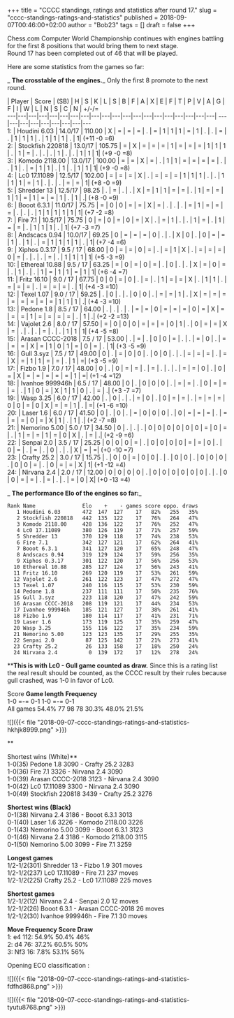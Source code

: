 +++
title = "CCCC standings, ratings and statistics after round 17."
slug = "cccc-standings-ratings-and-statistics"
published = 2018-09-07T00:46:00+02:00
author = "Bob23"
tags = []
draft = false
+++

Chess.com Computer World Championship continues with engines battling for the
first 8 positions that would bring them to next stage.  
Round 17 has been completed out of 46 that will be played.

Here are some statistics from the games so far:

 _ **The crosstable of the engines.**_ Only the first 8 promote to the next
round.

| Player | Score  | (SB)  | H | S | K | L | S | B | F | A | X | E | F | T | P
| V | A | G | F | I | W | L | N | S | C | N | +/-/=  
---|---|---|---|---|---|---|---|---|---|---|---|---|---|---|---|---|---|---|---|
---|---|---|---|---|---|---|---|---  
1: | Houdini 6.03 | 14.0/17 | 110.00  | X | = | = | = | . | = | 1 | 1 | 1 | =
| 1 | . | . | = | . | 1 | 1 | 1 | . | 1 | 1 | 1 | . | 1| (+11 -0 =6)  
2: | Stockfish 220818 | 13.0/17 | 105.75  | = | X | = | = | = | 1 | = | = | =
| 1 | 1 | 1 | . | 1 | = | . | . | . | 1 | . | . | 1 | 1 | 1| (+9 -0 =8)  
3: | Komodo 2118.00 | 13.0/17 | 100.00  | = | = | X | = | . | 1 | 1 | = | = |
= | = | . | . | 1 | . | = | 1 | 1 | . | 1 | . | 1 | 1 | 1| (+9 -0 =8)  
4: | Lc0 17.11089 | 12.5/17 | 102.00  | = | = | = | X | . | = | = | = | 1 | 1
| 1 | . | . | 1 | 1 | 1 | = | 1 | . | . | . | = | = | 1| (+8 -0 =9)  
5: | Shredder 13 | 12.5/17 | 98.25  | . | = | . | . | X | = | 1 | 1 | = | = |
. | 1 | = | = | 1 | 1 | = | 1 | = | = | 1 | . | 1 | .| (+8 -0 =9)  
6: | Booot 6.3.1 | 11.0/17 | 75.75  | = | 0 | 0 | = | = | X | = | . | . | . |
= | 1 | = | = | = | . | . | . | 1 | 1 | 1 | 1 | 1 | 1| (+7 -2 =8)  
7: | Fire 7.1 | 10.5/17 | 75.75  | 0 | = | 0 | = | 0 | = | X | . | = | 1 | . |
. | 1 | = | . | 1 | = | = | . | 1 | 1 | 1 | . | 1| (+7 -3 =7)  
8: | Andscacs 0.94 | 10.0/17 | 69.25  | 0 | = | = | = | 0 | . | . | X | 0 | .
| 0 | = | = | 1 | . | 1 | . | = | 1 | 1 | 1 | 1 | . | 1| (+7 -4 =6)  
9: | Xiphos 0.3.17 | 9.5 / 17 | 68.00  | 0 | = | = | 0 | = | . | = | 1 | X | .
| = | = | = | 0 | = | . | . | . | = | . | 1 | 1 | 1 | 1| (+5 -3 =9)  
10: | Ethereal 10.88 | 9.5 / 17 | 63.25  | = | 0 | = | 0 | = | . | 0 | . | . |
X | = | 0 | = | . | 1 | . | . | 1 | = | 1 | 1 | = | 1 | 1| (+6 -4 =7)  
11: | Fritz 16.10 | 9.0 / 17 | 67.75  | 0 | 0 | = | 0 | . | = | . | 1 | = | =
| X | . | 1 | 1 | . | = | = | = | . | = | = | = | . | 1| (+4 -3 =10)  
12: | Texel 1.07 | 9.0 / 17 | 59.25  | . | 0 | . | . | 0 | 0 | . | = | = | 1 |
. | X | = | = | = | = | = | = | = | = | 1 | 1 | 1 | .| (+4 -3 =10)  
13: | Pedone 1.8 | 8.5 / 17 | 64.00  | . | . | . | . | = | = | 0 | = | = | = |
0 | = | X | = | = | = | 1 | = | = | = | = | . | 1 | .| (+2 -2 =13)  
14: | Vajolet 2.6 | 8.0 / 17 | 57.50  | = | 0 | 0 | 0 | = | = | = | 0 | 1 | .
| 0 | = | = | X | = | . | . | . | = | . | . | 1 | 1 | 1| (+4 -5 =8)  
15: | Arasan CCCC-2018 | 7.5 / 17 | 53.00  | . | = | . | 0 | 0 | = | . | . | =
| 0 | . | = | = | = | X | = | 1 | 0 | 1 | = | 0 | = | . | 1| (+3 -5 =9)  
16: | Gull 3.syz | 7.5 / 17 | 49.00  | 0 | . | = | 0 | 0 | . | 0 | 0 | . | . |
= | = | = | . | = | X | = | 1 | 1 | = | = | . | 1 | =| (+3 -5 =9)  
17: | Fizbo 1.9 | 7.0 / 17 | 48.00  | 0 | . | 0 | = | = | . | = | . | . | . |
= | = | 0 | . | 0 | = | X | = | = | = | = | = | 1 | =| (+1 -4 =12)  
18: | Ivanhoe 999946h | 6.5 / 17 | 48.00  | 0 | . | 0 | 0 | 0 | . | = | = | .
| 0 | = | = | = | . | 1 | 0 | = | X | 1 | 1 | 0 | . | = | .| (+3 -7 =7)  
19: | Wasp 3.25 | 6.0 / 17 | 42.00  | . | 0 | . | . | = | 0 | . | 0 | = | = |
. | = | = | = | 0 | 0 | = | 0 | X | = | = | 1 | . | =| (+1 -6 =10)  
20: | Laser 1.6 | 6.0 / 17 | 41.50  | 0 | . | 0 | . | = | 0 | 0 | 0 | . | 0 |
= | = | = | . | = | = | = | 0 | = | X | 1 | . | 1 | .| (+2 -7 =8)  
21: | Nemorino 5.00 | 5.0 / 17 | 34.50  | 0 | . | . | . | 0 | 0 | 0 | 0 | 0 |
0 | = | 0 | = | . | 1 | = | = | 1 | = | 0 | X | . | = | .| (+2 -9 =6)  
22: | Senpai 2.0 | 3.5 / 17 | 25.25  | 0 | 0 | 0 | = | . | 0 | 0 | 0 | 0 | = |
= | 0 | . | 0 | = | . | = | . | 0 | . | . | X | = | =| (+0 -10 =7)  
23: | Crafty 25.2 | 3.0 / 17 | 15.75  | . | 0 | 0 | = | 0 | 0 | . | . | 0 | 0
| . | 0 | 0 | 0 | . | 0 | 0 | = | . | 0 | = | = | X | 1| (+1 -12 =4)  
24: | Nirvana 2.4 | 2.0 / 17 | 12.00  | 0 | 0 | 0 | 0 | . | 0 | 0 | 0 | 0 | 0
| 0 | . | . | 0 | 0 | = | = | . | = | . | . | = | 0 | X| (+0 -13 =4)

 _ **The performance Elo of the engines so far:**_

    Rank Name               Elo    +    - games score oppo. draws   
       1 Houdini 6.03       472  147  127    17   82%   255   35%   
       2 Stockfish 220818   442  135  122    17   76%   264   47%   
       3 Komodo 2118.00     428  136  122    17   76%   252   47%   
       4 Lc0 17.11089       380  126  119    17   71%   257   59%   
       5 Shredder 13        370  129  118    17   74%   238   53%   
       6 Fire 7.1           342  127  121    17   62%   264   41%   
       7 Booot 6.3.1        341  127  120    17   65%   248   47%   
       8 Andscacs 0.94      319  129  124    17   59%   256   35%   
       9 Xiphos 0.3.17      301  122  120    17   56%   256   53%   
      10 Ethereal 10.88     285  127  124    17   56%   243   41%   
      11 Fritz 16.10        269  120  119    17   53%   261   59%   
      12 Vajolet 2.6        261  122  123    17   47%   272   47%   
      13 Texel 1.07         240  116  115    17   53%   230   59%   
      14 Pedone 1.8         237  111  111    17   50%   235   76%   
      15 Gull 3.syz         223  118  120    17   47%   242   59%   
      16 Arasan CCCC-2018   208  119  121    17   44%   234   53%   
      17 Ivanhoe 999946h    185  121  127    17   38%   261   41%   
      18 Fizbo 1.9          180  114  117    17   41%   231   71%   
      19 Laser 1.6          173  119  125    17   35%   259   47%   
      20 Wasp 3.25          155  116  122    17   35%   234   59%   
      21 Nemorino 5.00      123  123  135    17   29%   255   35%   
      22 Senpai 2.0          87  125  142    17   21%   273   41%   
      23 Crafty 25.2         26  133  158    17   18%   250   24%   
      24 Nirvana 2.4          0  139  172    17   12%   278   24% 

****This is with Lc0 - Gull game counted as draw.** Since this is a rating
list the real result should be counted, as the CCCC result by their rules
because gull crashed, was 1-0 in favor of Lc0.

Score **Game length** **Frequency**  
1-0 =-= 0-1 1-0 =-= 0-1  
All games 54.4% 77 98 78 30.3% 48.0% 21.5%

![]({{< file "2018-09-07-cccc-standings-ratings-and-statistics-hkhjk8999.png" >}})

**

Shortest wins (White)**  
1-0(35) Pedone 1.8 3090 - Crafty 25.2 3283  
1-0(36) Fire 7.1 3326 - Nirvana 2.4 3090  
1-0(39) Arasan CCCC-2018 3123 - Nirvana 2.4 3090  
1-0(42) Lc0 17.11089 3300 - Nirvana 2.4 3090  
1-0(49) Stockfish 220818 3439 - Crafty 25.2 3276

**Shortest wins (Black)**  
0-1(38) Nirvana 2.4 3186 - Booot 6.3.1 3013  
0-1(40) Laser 1.6 3226 - Komodo 2118.00 3226  
0-1(43) Nemorino 5.00 3099 - Booot 6.3.1 3123  
0-1(46) Nirvana 2.4 3186 - Komodo 2118.00 3115  
0-1(50) Nemorino 5.00 3099 - Fire 7.1 3259

**Longest games**  
1/2-1/2(301) Shredder 13 - Fizbo 1.9 301 moves  
1/2-1/2(237) Lc0 17.11089 - Fire 7.1 237 moves  
1/2-1/2(225) Crafty 25.2 - Lc0 17.11089 225 moves

**Shortest games**  
1/2-1/2(12) Nirvana 2.4 - Senpai 2.0 12 moves  
1/2-1/2(26) Booot 6.3.1 - Arasan CCCC-2018 26 moves  
1/2-1/2(30) Ivanhoe 999946h - Fire 7.1 30 moves

 **Move Frequency Score Draw**  
1: e4 112: 54.9% 50.4% 46%  
2: d4 76: 37.2% 60.5% 50%  
3: Nf3 16: 7.8% 53.1% 56%

Opening ECO classification :

![]({{< file "2018-09-07-cccc-standings-ratings-and-statistics-fdfhd868.png" >}})

![]({{< file "2018-09-07-cccc-standings-ratings-and-statistics-tyutu8768.png" >}})

